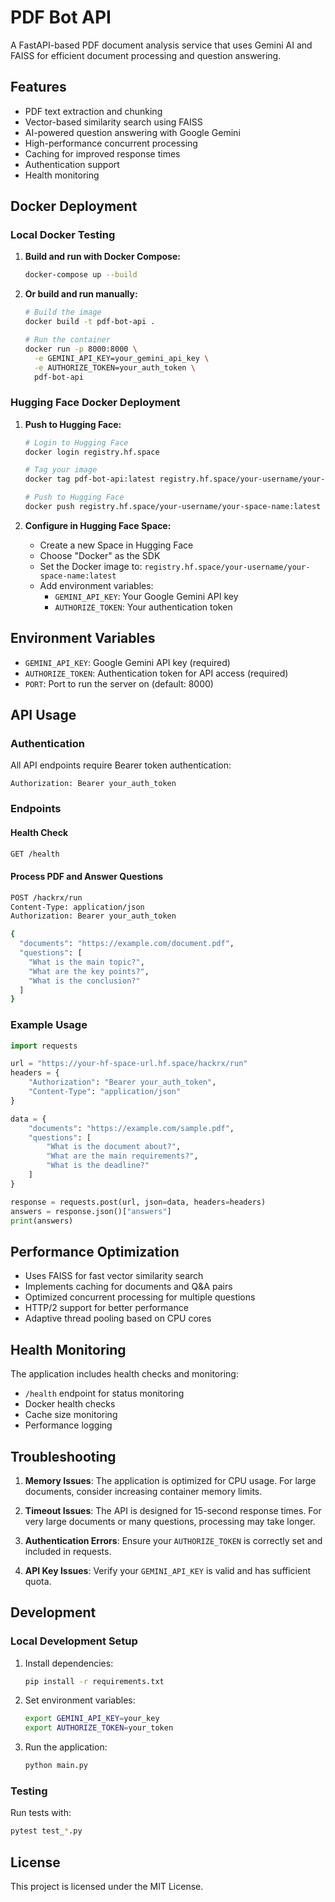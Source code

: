 # PDF Bot API

A FastAPI-based PDF document analysis service that uses Gemini AI and FAISS for efficient document processing and question answering.

## Features

- PDF text extraction and chunking
- Vector-based similarity search using FAISS
- AI-powered question answering with Google Gemini
- High-performance concurrent processing
- Caching for improved response times
- Authentication support
- Health monitoring

## Docker Deployment

### Local Docker Testing

1. **Build and run with Docker Compose:**
   ```bash
   docker-compose up --build
   ```

2. **Or build and run manually:**
   ```bash
   # Build the image
   docker build -t pdf-bot-api .
   
   # Run the container
   docker run -p 8000:8000 \
     -e GEMINI_API_KEY=your_gemini_api_key \
     -e AUTHORIZE_TOKEN=your_auth_token \
     pdf-bot-api
   ```

### Hugging Face Docker Deployment

1. **Push to Hugging Face:**
   ```bash
   # Login to Hugging Face
   docker login registry.hf.space
   
   # Tag your image
   docker tag pdf-bot-api:latest registry.hf.space/your-username/your-space-name:latest
   
   # Push to Hugging Face
   docker push registry.hf.space/your-username/your-space-name:latest
   ```

2. **Configure in Hugging Face Space:**
   - Create a new Space in Hugging Face
   - Choose "Docker" as the SDK
   - Set the Docker image to: `registry.hf.space/your-username/your-space-name:latest`
   - Add environment variables:
     - `GEMINI_API_KEY`: Your Google Gemini API key
     - `AUTHORIZE_TOKEN`: Your authentication token

## Environment Variables

- `GEMINI_API_KEY`: Google Gemini API key (required)
- `AUTHORIZE_TOKEN`: Authentication token for API access (required)
- `PORT`: Port to run the server on (default: 8000)

## API Usage

### Authentication

All API endpoints require Bearer token authentication:
```
Authorization: Bearer your_auth_token
```

### Endpoints

#### Health Check
```bash
GET /health
```

#### Process PDF and Answer Questions
```bash
POST /hackrx/run
Content-Type: application/json
Authorization: Bearer your_auth_token

{
  "documents": "https://example.com/document.pdf",
  "questions": [
    "What is the main topic?",
    "What are the key points?",
    "What is the conclusion?"
  ]
}
```

### Example Usage

```python
import requests

url = "https://your-hf-space-url.hf.space/hackrx/run"
headers = {
    "Authorization": "Bearer your_auth_token",
    "Content-Type": "application/json"
}

data = {
    "documents": "https://example.com/sample.pdf",
    "questions": [
        "What is the document about?",
        "What are the main requirements?",
        "What is the deadline?"
    ]
}

response = requests.post(url, json=data, headers=headers)
answers = response.json()["answers"]
print(answers)
```

## Performance Optimization

- Uses FAISS for fast vector similarity search
- Implements caching for documents and Q&A pairs
- Optimized concurrent processing for multiple questions
- HTTP/2 support for better performance
- Adaptive thread pooling based on CPU cores

## Health Monitoring

The application includes health checks and monitoring:
- `/health` endpoint for status monitoring
- Docker health checks
- Cache size monitoring
- Performance logging

## Troubleshooting

1. **Memory Issues**: The application is optimized for CPU usage. For large documents, consider increasing container memory limits.

2. **Timeout Issues**: The API is designed for 15-second response times. For very large documents or many questions, processing may take longer.

3. **Authentication Errors**: Ensure your `AUTHORIZE_TOKEN` is correctly set and included in requests.

4. **API Key Issues**: Verify your `GEMINI_API_KEY` is valid and has sufficient quota.

## Development

### Local Development Setup

1. Install dependencies:
   ```bash
   pip install -r requirements.txt
   ```

2. Set environment variables:
   ```bash
   export GEMINI_API_KEY=your_key
   export AUTHORIZE_TOKEN=your_token
   ```

3. Run the application:
   ```bash
   python main.py
   ```

### Testing

Run tests with:
```bash
pytest test_*.py
```

## License

This project is licensed under the MIT License. 